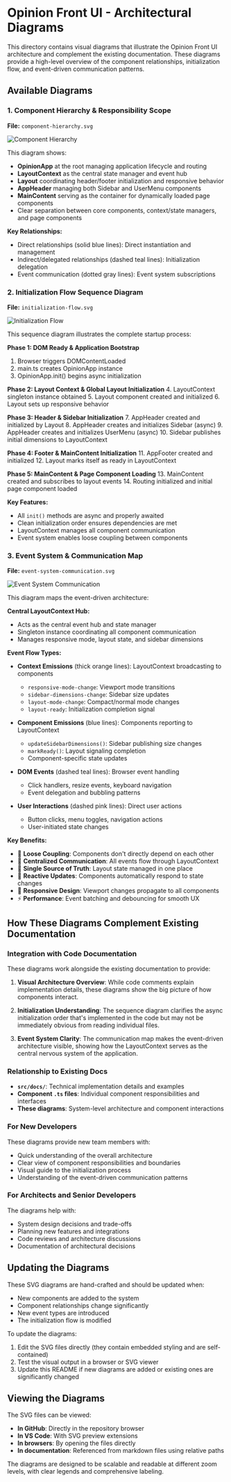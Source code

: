 # Opinion Front UI - Architectural Diagrams

This directory contains visual diagrams that illustrate the Opinion Front UI architecture and complement the existing documentation. These diagrams provide a high-level overview of the component relationships, initialization flow, and event-driven communication patterns.

## Available Diagrams

### 1. Component Hierarchy & Responsibility Scope
**File:** `component-hierarchy.svg`

![Component Hierarchy](component-hierarchy.svg)

This diagram shows:
- **OpinionApp** at the root managing application lifecycle and routing
- **LayoutContext** as the central state manager and event hub
- **Layout** coordinating header/footer initialization and responsive behavior
- **AppHeader** managing both Sidebar and UserMenu components
- **MainContent** serving as the container for dynamically loaded page components
- Clear separation between core components, context/state managers, and page components

**Key Relationships:**
- Direct relationships (solid blue lines): Direct instantiation and management
- Indirect/delegated relationships (dashed teal lines): Initialization delegation
- Event communication (dotted gray lines): Event system subscriptions

### 2. Initialization Flow Sequence Diagram
**File:** `initialization-flow.svg`

![Initialization Flow](initialization-flow.svg)

This sequence diagram illustrates the complete startup process:

**Phase 1: DOM Ready & Application Bootstrap**
1. Browser triggers DOMContentLoaded
2. main.ts creates OpinionApp instance
3. OpinionApp.init() begins async initialization

**Phase 2: Layout Context & Global Layout Initialization**
4. LayoutContext singleton instance obtained
5. Layout component created and initialized
6. Layout sets up responsive behavior

**Phase 3: Header & Sidebar Initialization**
7. AppHeader created and initialized by Layout
8. AppHeader creates and initializes Sidebar (async)
9. AppHeader creates and initializes UserMenu (async)
10. Sidebar publishes initial dimensions to LayoutContext

**Phase 4: Footer & MainContent Initialization**
11. AppFooter created and initialized
12. Layout marks itself as ready in LayoutContext

**Phase 5: MainContent & Page Component Loading**
13. MainContent created and subscribes to layout events
14. Routing initialized and initial page component loaded

**Key Features:**
- All `init()` methods are async and properly awaited
- Clean initialization order ensures dependencies are met
- LayoutContext manages all component communication
- Event system enables loose coupling between components

### 3. Event System & Communication Map
**File:** `event-system-communication.svg`

![Event System Communication](event-system-communication.svg)

This diagram maps the event-driven architecture:

**Central LayoutContext Hub:**
- Acts as the central event hub and state manager
- Singleton instance coordinating all component communication
- Manages responsive mode, layout state, and sidebar dimensions

**Event Flow Types:**
- **Context Emissions** (thick orange lines): LayoutContext broadcasting to components
  - `responsive-mode-change`: Viewport mode transitions
  - `sidebar-dimensions-change`: Sidebar size updates
  - `layout-mode-change`: Compact/normal mode changes
  - `layout-ready`: Initialization completion signal

- **Component Emissions** (blue lines): Components reporting to LayoutContext
  - `updateSidebarDimensions()`: Sidebar publishing size changes
  - `markReady()`: Layout signaling completion
  - Component-specific state updates

- **DOM Events** (dashed teal lines): Browser event handling
  - Click handlers, resize events, keyboard navigation
  - Event delegation and bubbling patterns

- **User Interactions** (dashed pink lines): Direct user actions
  - Button clicks, menu toggles, navigation actions
  - User-initiated state changes

**Key Benefits:**
- 🔗 **Loose Coupling**: Components don't directly depend on each other
- 📡 **Centralized Communication**: All events flow through LayoutContext
- 🎯 **Single Source of Truth**: Layout state managed in one place
- 🔄 **Reactive Updates**: Components automatically respond to state changes
- 📱 **Responsive Design**: Viewport changes propagate to all components
- ⚡ **Performance**: Event batching and debouncing for smooth UX

## How These Diagrams Complement Existing Documentation

### Integration with Code Documentation
These diagrams work alongside the existing documentation to provide:

1. **Visual Architecture Overview**: While code comments explain implementation details, these diagrams show the big picture of how components interact.

2. **Initialization Understanding**: The sequence diagram clarifies the async initialization order that's implemented in the code but may not be immediately obvious from reading individual files.

3. **Event System Clarity**: The communication map makes the event-driven architecture visible, showing how the LayoutContext serves as the central nervous system of the application.

### Relationship to Existing Docs
- **`src/docs/`**: Technical implementation details and examples
- **Component `.ts` files**: Individual component responsibilities and interfaces
- **These diagrams**: System-level architecture and component interactions

### For New Developers
These diagrams provide new team members with:
- Quick understanding of the overall architecture
- Clear view of component responsibilities and boundaries
- Visual guide to the initialization process
- Understanding of the event-driven communication patterns

### For Architects and Senior Developers
The diagrams help with:
- System design decisions and trade-offs
- Planning new features and integrations
- Code reviews and architecture discussions
- Documentation of architectural decisions

## Updating the Diagrams

These SVG diagrams are hand-crafted and should be updated when:
- New components are added to the system
- Component relationships change significantly
- New event types are introduced
- The initialization flow is modified

To update the diagrams:
1. Edit the SVG files directly (they contain embedded styling and are self-contained)
2. Test the visual output in a browser or SVG viewer
3. Update this README if new diagrams are added or existing ones are significantly changed

## Viewing the Diagrams

The SVG files can be viewed:
- **In GitHub**: Directly in the repository browser
- **In VS Code**: With SVG preview extensions
- **In browsers**: By opening the files directly
- **In documentation**: Referenced from markdown files using relative paths

The diagrams are designed to be scalable and readable at different zoom levels, with clear legends and comprehensive labeling.
